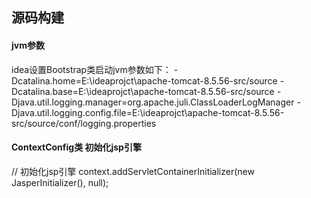 ## 源码构建
#### jvm参数
idea设置Bootstrap类启动jvm参数如下：
-Dcatalina.home=E:\ideaprojct\apache-tomcat-8.5.56-src/source
-Dcatalina.base=E:\ideaprojct\apache-tomcat-8.5.56-src/source
-Djava.util.logging.manager=org.apache.juli.ClassLoaderLogManager
-Djava.util.logging.config.file=E:\ideaprojct\apache-tomcat-8.5.56-src/source/conf/logging.properties

#### ContextConfig类 初始化jsp引擎
 // 初始化jsp引擎
 context.addServletContainerInitializer(new JasperInitializer(), null);



